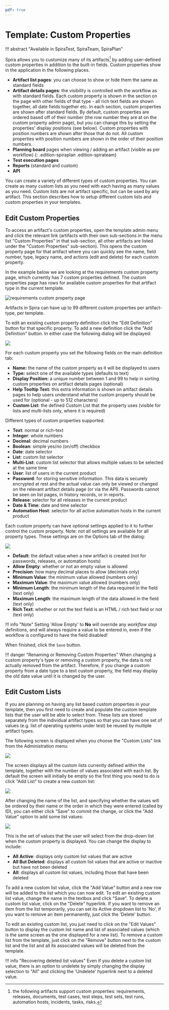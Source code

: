 ```yaml
---
pdf: true
---
```


# Template: Custom Properties
!!! abstract "Available in SpiraTest, SpiraTeam, SpiraPlan"

Spira allows you to customize many of its artifacts[^custom-artifacts] by adding user-defined custom properties in addition to the built-in fields. Custom properties show in the application in the following places.

- **Artifact list pages**: you can choose to show or hide them the same as standard fields
- **Artifact details pages**: the visibility is controlled with the workflow as with standard fields. Each custom property is shown in the section on the page with other fields of that type - all rich text fields are shown together, all date fields together etc. In each section, custom properties are shown after standard fields. By default, custom properties are ordered based off of their number (the row number they are at on the custom property admin page), but you can change this by setting the properties' display positions (see below). Custom properties with position numbers are shown after those that do not. All custom properties with position numbers are shown in the order of their position numbers.
- **Planning board** pages when viewing / adding an artifact (visible as per workflow)
    {: .edition-spiraplan .edition-spirateam}
- **Test execution pages**
- **Reports** (standard and custom)
- **API**

You can create a variety of different types of custom properties. You can create as many custom lists as you need with each having as many values as you need. Custom lists are not artifact specific, but can be used by any artifact. This section describes how to setup different custom lists and custom properties in your templates.

## Edit Custom Properties
To access an artifact's custom properties, open the template admin menu and click the relevant link (artifacts with their own sub-sections in the menu list "Custom Properties" in that sub-section, all other artifacts are listed under the "Custom Properties" sub-section). This opens the custom property page for that artifact where you can quickly see the name, field number, type, legacy name, and actions (edit and delete) for each custom property.

In the example below we are looking at the requirements custom property page, which currently has 7 custom properties defined. The custom properties page has rows for available custom properties for that artifact type in the current template.

![requirements custom property page](img/Template_Custom_Properties_180.png)

Artifacts in Spira can have up to 99 different custom properties per artifact-type, per template. 

[^custom-artifacts]: the following artifacts support custom properties: requirements, releases, documents, test cases, test steps, test sets, test runs, automation hosts, incidents, tasks, risks. 

To edit an existing custom property definition click the "Edit Definition" button for that specific property. To add a new definition click the "Add Definition" button. In either case the following dialog will be displayed:

![](img/Template_Custom_Properties_181.png)

For each custom property you set the following fields on the main definition tab:

- **Name:** the name of the custom property as it will be displayed to users
- **Type:** select one of the available types (defaults to text)
- **Display Position:** a unique number between 1 and 99 to help in sorting custom properties on artifact details pages (optional)
- **Help Tooltip Text:** this extra information is shown on artifact details pages to help users understand what the custom property should be used for (optional - up to 512 characters)
- **Custom List**: the defined Custom List that the property uses (visible for lists and multi-lists only, where it is required)

Different types of custom properties supported:

- **Text**: normal or rich-text
- **Integer**: whole numbers
- **Decimal**: decimal numbers
- **Boolean**: simple yes/no (on/off) checkbox
- **Date**: date selector
- **List**: custom list selector
- **Multi-List**: custom list selector that allows multiple values to be selected at the same time
- **User**: list of users in the current product
- **Password**: for storing sensitive information. This data is securely encrypted at rest and the actual value can only be viewed or changed on the relevant artifact details page (or via the API). Passwords cannot be seen on list pages, in history records, or in reports. 
- **Release**: selector for all releases in the current product
- **Date & Time**: date and time selector
- **Automation Host**: selector for all active automation hosts in the current product

Each custom property can have optional settings applied to it to further control the custom property. Note: not all settings are available for all property types. These settings are on the Options tab of the dialog:

![](img/Template_Custom_Properties_182.png)

- **Default**: the default value when a new artifact is created (not for passwords, releases, or automation hosts)
- **Allow Empty**: whether or not an empty value is allowed
- **Precision**: how many decimal places to allow (decimals only)
- **Minimum Value**: the minimum value allowed (numbers only)
- **Maximum Value**: the maximum value allowed (numbers only)
- **Minimum Length**: the minimum length of the data required in the field (text only)
- **Maximum Length**: the maximum length of the data allowed in the field (text only)
- **Rich Text**: whether or not the text field is an HTML / rich text field or not (text only)

!!! info "Note" 
    Setting 'Allow Empty' to **No** will override any *workflow step* definitions, and will always require a value to be entered in, even if the workflow is configured to have the field disabled!

When finished, click the `Save` button.

!!! danger "Renaming or Removing Custom Properties"
    When changing a custom property's type or removing a custom property, the data is not actually removed from the artifact. Therefore, if you change a custom property from a date type to a text custom property, the field may display the old date value until it is changed by the user.


## Edit Custom Lists
If you are planning on having any list based custom properties in your template, then you first need to create and populate the custom template lists that the user will be able to select from. These lists are stored separately from the individual artifact types so that you can have one set of values (e.g. list of operating systems under test) be reused by multiple artifact types.

The following screen is displayed when you choose the "Custom Lists" link from the Administration menu:

![](img/Template_Custom_Properties_177.png)

The screen displays all the custom lists currently defined within the template, together with the number of values associated with each list. By default the screen will initially be empty so the first thing you need to do is click "Add List" to create a new custom list:

![](img/Template_Custom_Properties_178.png)

After changing the name of the list, and specifying whether the values will be ordered by their name or the order in which they were entered (called by ID), you can either click "Save" to commit the change, or click the "Add Value" option to add some list values:

![](img/Template_Custom_Properties_179.png)

This is the set of values that the user will select from the drop-down list when the custom property is displayed. You can change the display to include:

-   **All Active**: displays only custom list values that are active
-   **All But Deleted**: displays all custom list values that are active or inactive but have not been deleted
-   **All**: displays all custom list values, including those that have been deleted

To add a new custom list value, click the "Add Value" button and a new row will be added to the list which you can now edit. To edit an existing custom list value, change the name in the textbox and click "Save". To delete a custom list value, click on the "Delete" hyperlink. If you want to remove an item from the list temporarily, you can set its Active dropdown list to 'No', if you want to remove an item permanently, just click the 'Delete' button.

To edit an existing custom list, you just need to click on the "Edit Values" button to display the custom list name and list of associated values (which is the same screen as the one displayed for a new list). To remove a custom list from the template, just click on the "Remove" button next to the custom list and the list and all its associated values will be deleted from the template.

!!! info "Recovering deleted list values"
    Even if you delete a custom list value, there is an option to undelete by simply changing the display selection to "All" and clicking the 'Undelete' hyperlink next to a deleted value.